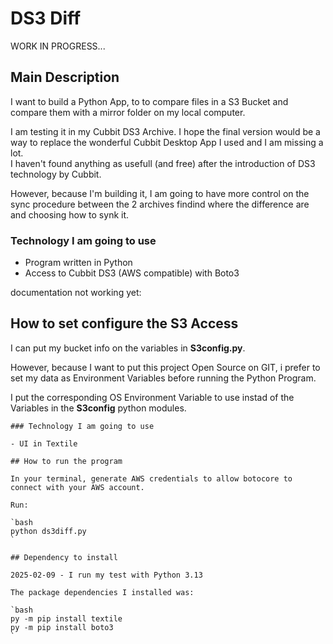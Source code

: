# DS3 Diff
 
WORK IN PROGRESS...

## Main Description

I want to build a Python App, to to compare files in a S3 Bucket and compare them with a mirror folder on my local computer.

I am testing it in my Cubbit DS3 Archive. I hope the final version would be a way to replace the wonderful Cubbit Desktop App I used and I am missing a lot.  
I haven't found anything as usefull (and free) after the introduction of DS3 technology by Cubbit.

However, because I'm building it, I am going to have more control on the sync procedure between the 2 archives findind where the difference are and choosing how to synk it.

### Technology I am going to use

- Program written in Python
- Access to Cubbit DS3 (AWS compatible) with Boto3

documentation not working yet:

## How to set configure the S3 Access

I can put my bucket info on the variables in **S3config.py**.

However, because I want to put this project Open Source on GIT, i prefer to set my data as Environment Variables before running the Python Program.

I put the corresponding OS Environment Variable to use instad of the Variables in the **S3config** python modules.

```text
### Technology I am going to use

- UI in Textile

## How to run the program

In your terminal, generate AWS credentials to allow botocore to connect with your AWS account.

Run:

`bash
python ds3diff.py
`

## Dependency to install

2025-02-09 - I run my test with Python 3.13

The package dependencies I installed was:

`bash
py -m pip install textile
py -m pip install boto3
`
```
